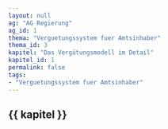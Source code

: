 ```yaml
---
layout: null
ag: "AG Regierung"
ag_id: 1
thema: "Verguetungssystem fuer Amtsinhaber"
thema_id: 3
kapitel: "Das Vergütungsmodell im Detail"
kapitel_id: 1
permalink: false
tags:
- "Verguetungssystem fuer Amtsinhaber"
---
```


## {{ kapitel }}
